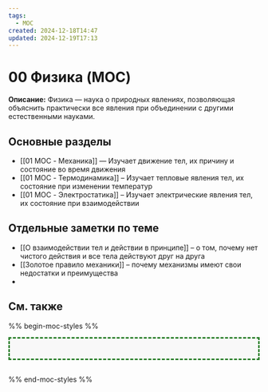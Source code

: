```yaml
---
tags:
  - MOC
created: 2024-12-18T14:47
updated: 2024-12-19T17:13
---
```


# 00 Физика (MOC)

**Описание:** Физика — наука о природных явлениях, позволяющая объяснить практически все явления при объединении с другими естественными науками.

## Основные разделы

- [[01 MOC - Механика]] — Изучает движение тел, их причину и состояние во время движения
- [[01 MOC - Термодинамика]] – Изучает тепловые явления тел, их состояние при изменении температур
- [[01 MOC - Электростатика]] – Изучает электрические явления тел, их состояние при взаимодействии

## Отдельные заметки по теме

- [[О взаимодействии тел и действии в принципе]] – о том, почему нет чистого действия и все тела действуют друг на друга
- [[Золотое правило механики]] – почему механизмы имеют свои недостатки и преимущества
- 


## См. также









%% begin-moc-styles %%

<style>
/* Стили для MOC-карточек */
body {
  --moc-border-color: #287E28; /* Темно-зеленый цвет для рамки */
  --moc-header-color: #FF5733; /* Оранжевый цвет для заголовков */
  --moc-header-border-color: #FF5733; /* Оранжевый цвет для подчеркивания заголовков */
  --moc-link-color: #007acc; /* Синий цвет для ссылок */
  --moc-link-hover-color: #FF5733; /* Оранжевый цвет для ссылок при наведении */
  --moc-background-color: #f8f8f8; /* Светло-серый фон */
}

.moc-styles {
  border: 3px dashed var(--moc-border-color);
  padding: 20px;
  margin-bottom: 30px;
  background-color: var(--moc-background-color);
}

.moc-styles h2 {
  color: var(--moc-header-color);
  border-bottom: 4px solid var(--moc-header-border-color);
  padding-bottom: 8px;
  font-size: 1.4em;
}

.moc-styles a {
  color: var(--moc-link-color);
  text-decoration: none;
}

.moc-styles a:hover {
  text-decoration: underline dotted;
  color: var(--moc-link-hover-color);
}
</style>

<div class="moc-styles"></div>

%% end-moc-styles %%
